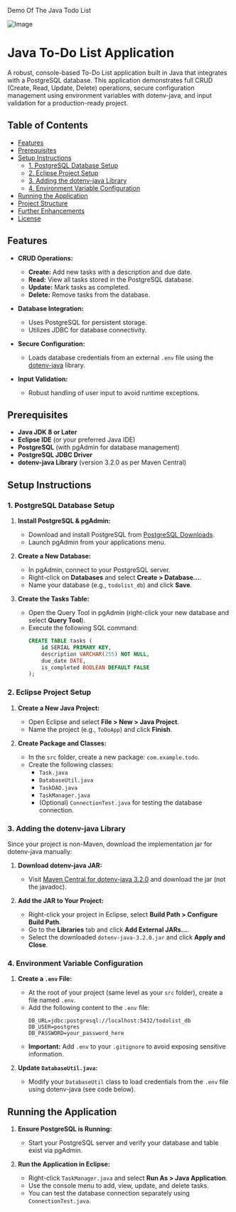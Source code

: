 Demo Of The Java Todo List

![Image](https://github.com/user-attachments/assets/b2aab702-268c-4ccc-920d-78d91a6391c5)
# Java To-Do List Application

A robust, console-based To-Do List application built in Java that integrates with a PostgreSQL database. This application demonstrates full CRUD (Create, Read, Update, Delete) operations, secure configuration management using environment variables with dotenv-java, and input validation for a production-ready project.

## Table of Contents

- [Features](#features)
- [Prerequisites](#prerequisites)
- [Setup Instructions](#setup-instructions)
  - [1. PostgreSQL Database Setup](#1-postgresql-database-setup)
  - [2. Eclipse Project Setup](#2-eclipse-project-setup)
  - [3. Adding the dotenv-java Library](#3-adding-the-dotenv-java-library)
  - [4. Environment Variable Configuration](#4-environment-variable-configuration)
- [Running the Application](#running-the-application)
- [Project Structure](#project-structure)
- [Further Enhancements](#further-enhancements)
- [License](#license)

## Features

- **CRUD Operations:**  
  - **Create:** Add new tasks with a description and due date.
  - **Read:** View all tasks stored in the PostgreSQL database.
  - **Update:** Mark tasks as completed.
  - **Delete:** Remove tasks from the database.

- **Database Integration:**  
  - Uses PostgreSQL for persistent storage.
  - Utilizes JDBC for database connectivity.

- **Secure Configuration:**  
  - Loads database credentials from an external `.env` file using the [dotenv-java](https://github.com/cdimascio/dotenv-java) library.
  
- **Input Validation:**  
  - Robust handling of user input to avoid runtime exceptions.

## Prerequisites

- **Java JDK 8 or Later**
- **Eclipse IDE** (or your preferred Java IDE)
- **PostgreSQL** (with pgAdmin for database management)
- **PostgreSQL JDBC Driver**
- **dotenv-java Library** (version 3.2.0 as per Maven Central)

## Setup Instructions

### 1. PostgreSQL Database Setup

1. **Install PostgreSQL & pgAdmin:**
   - Download and install PostgreSQL from [PostgreSQL Downloads](https://www.postgresql.org/download/).
   - Launch pgAdmin from your applications menu.

2. **Create a New Database:**
   - In pgAdmin, connect to your PostgreSQL server.
   - Right-click on **Databases** and select **Create > Database...**.
   - Name your database (e.g., `todolist_db`) and click **Save**.

3. **Create the Tasks Table:**
   - Open the Query Tool in pgAdmin (right-click your new database and select **Query Tool**).
   - Execute the following SQL command:
     ```sql
     CREATE TABLE tasks (
         id SERIAL PRIMARY KEY,
         description VARCHAR(255) NOT NULL,
         due_date DATE,
         is_completed BOOLEAN DEFAULT FALSE
     );
     ```

### 2. Eclipse Project Setup

1. **Create a New Java Project:**
   - Open Eclipse and select **File > New > Java Project**.
   - Name the project (e.g., `ToDoApp`) and click **Finish**.

2. **Create Package and Classes:**
   - In the `src` folder, create a new package: `com.example.todo`.
   - Create the following classes:
     - `Task.java`
     - `DatabaseUtil.java`
     - `TaskDAO.java`
     - `TaskManager.java`
     - (Optional) `ConnectionTest.java` for testing the database connection.

### 3. Adding the dotenv-java Library

Since your project is non-Maven, download the implementation jar for dotenv-java manually:

1. **Download dotenv-java JAR:**
   - Visit [Maven Central for dotenv-java 3.2.0](https://search.maven.org/artifact/io.github.cdimascio/dotenv-java/3.2.0/jar) and download the jar (not the javadoc).

2. **Add the JAR to Your Project:**
   - Right-click your project in Eclipse, select **Build Path > Configure Build Path**.
   - Go to the **Libraries** tab and click **Add External JARs…**.
   - Select the downloaded `dotenv-java-3.2.0.jar` and click **Apply and Close**.

### 4. Environment Variable Configuration

1. **Create a `.env` File:**
   - At the root of your project (same level as your `src` folder), create a file named `.env`.
   - Add the following content to the `.env` file:
     ```env
     DB_URL=jdbc:postgresql://localhost:5432/todolist_db
     DB_USER=postgres
     DB_PASSWORD=your_password_here
     ```
   - **Important:** Add `.env` to your `.gitignore` to avoid exposing sensitive information.

2. **Update `DatabaseUtil.java`:**
   - Modify your `DatabaseUtil` class to load credentials from the `.env` file using dotenv-java (see code below).

## Running the Application

1. **Ensure PostgreSQL is Running:**
   - Start your PostgreSQL server and verify your database and table exist via pgAdmin.

2. **Run the Application in Eclipse:**
   - Right-click `TaskManager.java` and select **Run As > Java Application**.
   - Use the console menu to add, view, update, and delete tasks.
   - You can test the database connection separately using `ConnectionTest.java`.


